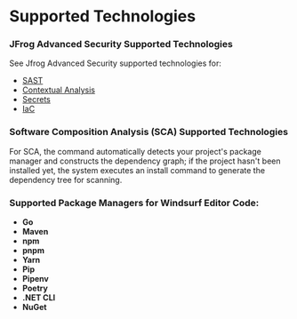 # Supported Technologies

### JFrog Advanced Security Supported Technologies

See Jfrog Advanced Security supported technologies for:

* [SAST](../../../products/advanced-security/features-and-capabilities/sast/)
* [Contextual Analysis ](../../../products/advanced-security/features-and-capabilities/contextual-analysis-of-cves.md)
* [Secrets](../../../products/advanced-security/features-and-capabilities/secrets-scans.md)
* [IaC](../../../products/advanced-security/features-and-capabilities/misconfigurations-scans.md)

### Software Composition Analysis (SCA) Supported Technologies

For SCA, the command automatically detects your project's package manager and constructs the dependency graph; if the project hasn't been installed yet, the system executes an install command to generate the dependency tree for scanning.

### Supported Package Managers for Windsurf Editor Code:

* **Go**
* **Maven**
* **npm**
* **pnpm**
* **Yarn**
* **Pip**
* **Pipenv**
* **Poetry**
* **.NET CLI**
* **NuGet**
